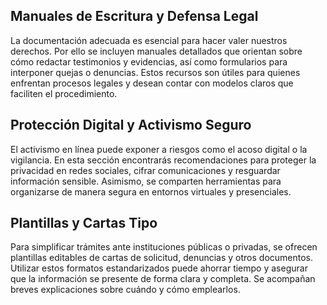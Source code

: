 ## Manuales de Escritura y Defensa Legal

La documentación adecuada es esencial para hacer valer nuestros derechos. Por ello se incluyen manuales detallados que orientan sobre cómo redactar testimonios y evidencias, así como formularios para interponer quejas o denuncias. Estos recursos son útiles para quienes enfrentan procesos legales y desean contar con modelos claros que faciliten el procedimiento.

## Protección Digital y Activismo Seguro
El activismo en línea puede exponer a riesgos como el acoso digital o la vigilancia. En esta sección encontrarás recomendaciones para proteger la privacidad en redes sociales, cifrar comunicaciones y resguardar información sensible. Asimismo, se comparten herramientas para organizarse de manera segura en entornos virtuales y presenciales.

## Plantillas y Cartas Tipo
Para simplificar trámites ante instituciones públicas o privadas, se ofrecen plantillas editables de cartas de solicitud, denuncias y otros documentos. Utilizar estos formatos estandarizados puede ahorrar tiempo y asegurar que la información se presente de forma clara y completa. Se acompañan breves explicaciones sobre cuándo y cómo emplearlos.

